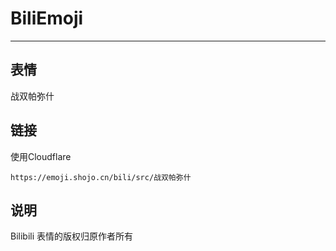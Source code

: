 # BiliEmoji
---
## 表情
战双帕弥什
## 链接
使用Cloudflare
```
https://emoji.shojo.cn/bili/src/战双帕弥什
```
## 说明
Bilibili 表情的版权归原作者所有
